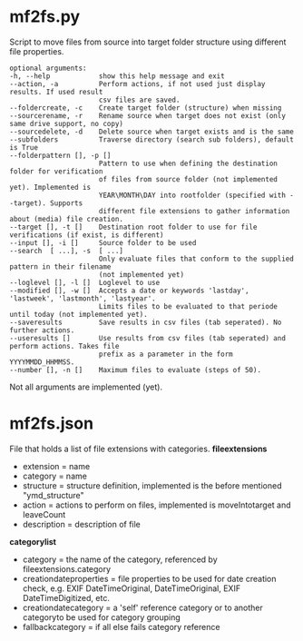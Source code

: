 # mf2fs.py
Script to move files from source into target folder structure using different file properties.

    optional arguments:
    -h, --help            show this help message and exit
    --action, -a          Perform actions, if not used just display results. If used result 
                          csv files are saved.
    --foldercreate, -c    Create target folder (structure) when missing
    --sourcerename, -r    Rename source when target does not exist (only same drive support, no copy)
    --sourcedelete, -d    Delete source when target exists and is the same
    --subfolders          Traverse directory (search sub folders), default is True
    --folderpattern [], -p []
                          Pattern to use when defining the destination folder for verification 
                          of files from source folder (not implemented yet). Implemented is 
                          YEAR\MONTH\DAY into rootfolder (specified with --target). Supports 
                          different file extensions to gather information about (media) file creation.
    --target [], -t []    Destination root folder to use for file verifications (if exist, is different)
    --input [], -i []     Source folder to be used
    --search  [ ...], -s  [ ...]
                          Only evaluate files that conform to the supplied pattern in their filename
                          (not implemented yet)
    --loglevel [], -l []  Loglevel to use
    --modified [], -w []  Accepts a date or keywords 'lastday', 'lastweek', 'lastmonth', 'lastyear'.
                          Limits files to be evaluated to that periode until today (not implemented yet).
    --saveresults         Save results in csv files (tab seperated). No further actions.
    --useresults []       Use results from csv files (tab seperated) and perform actions. Takes file 
                          prefix as a parameter in the form YYYYMMDD_HHMMSS.
    --number [], -n []    Maximum files to evaluate (steps of 50).

Not all arguments are implemented (yet).

# mf2fs.json
File that holds a list of file extensions with categories.
**fileextensions**
- extension = name 
- category = name
- structure = structure definition, implemented is the before mentioned "ymd_structure"
- action = actions to perform on files, implemented is moveIntotarget and leaveCount 
- description = description of file

**categorylist**
- category = the name of the category, referenced by fileextensions.category
- creationdateproperties = file properties to be used for date creation check, e.g. EXIF DateTimeOriginal, DateTimeOriginal, EXIF DateTimeDigitized, etc.
- creationdatecategory = a 'self' reference category or to another categoryto be used for category grouping 
- fallbackcategory = if all else fails category reference
